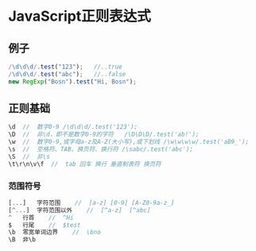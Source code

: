 # JavaScript正则表达式

## 例子

``` JavaScript
/\d\d\d/.test("123");   //..true
/\d\d\d/.test("abc");   //..false
new RegExp("Bosn").test("Hi, Bosn");
```

## 正则基础

``` JavaScript
\d  //  数字0-9 /\d\d\d/.test('123');
\D  //  非\d，即不是数字0-9的字符   /\D\D\D/.test('ab!');
\w  //  数字0-9,或字母a-z及A-Z(大小写),或下划线 /\w\w\w\w/.test('aB9_');
\s  //  空格符、TAB、换页符、换行符 /\sabc/.test('abc');
\S  //  非\s
\t\r\n\v\f  //  tab 回车 换行 垂直制表符 换页符
```

### 范围符号

``` JavaScript
[...]   字符范围    //  [a-z] [0-9] [A-Z0-9a-z_]
[^...]  字符范围以外    //  [^a-z]  [^abc]
^   行首    //  ^Hi
$   行尾    //  $test
\b  零宽单词边界    //  \bno
\B  非\b
```